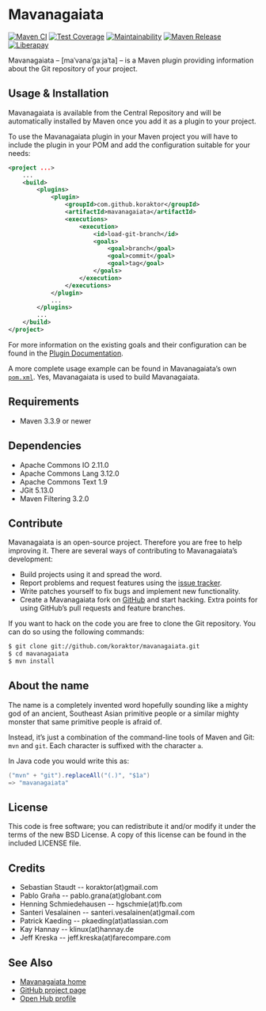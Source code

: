 Mavanagaiata
============

[![Maven CI](https://github.com/koraktor/mavanagaiata/actions/workflows/maven.yml/badge.svg)](https://github.com/koraktor/mavanagaiata/actions/workflows/maven.yml)
[![Test Coverage](https://api.codeclimate.com/v1/badges/48f1db9ad5dcfe3b99d1/test_coverage)](https://codeclimate.com/github/koraktor/mavanagaiata/test_coverage)
[![Maintainability](https://api.codeclimate.com/v1/badges/48f1db9ad5dcfe3b99d1/maintainability)](https://codeclimate.com/github/koraktor/mavanagaiata/maintainability)
[![Maven Release](https://img.shields.io/maven-central/v/com.github.koraktor/mavanagaiata.svg)](https://search.maven.org/#search%7Cgav%7C1%7Cg%3A%22com.github.koraktor%22%20AND%20a%3A%22mavanagaiata%22)
[![Liberapay](https://img.shields.io/liberapay/receives/koraktor.svg?logo=liberapay)](https://liberapay.com/koraktor/donate)

Mavanagaiata – \[maˈvanaˈɡaːjaˈta\] – is a Maven plugin providing information
about the Git repository of your project.

## Usage & Installation

Mavanagaiata is available from the Central Repository and will be automatically
installed by Maven once you add it as a plugin to your project.

To use the Mavanagaiata plugin in your Maven project you will have to include
the plugin in your POM and add the configuration suitable for your needs:

```xml
<project ...>
    ...
    <build>
        <plugins>
            <plugin>
                <groupId>com.github.koraktor</groupId>
                <artifactId>mavanagaiata</artifactId>
                <executions>
                    <execution>
                        <id>load-git-branch</id>
                        <goals>
                            <goal>branch</goal>
                            <goal>commit</goal>
                            <goal>tag</goal>
                        </goals>
                    </execution>
                </executions>
            </plugin>
            ...
        </plugins>
        ...
    </build>
</project>
```

For more information on the existing goals and their configuration can be found
in the [Plugin Documentation][plugin].

A more complete usage example can be found in Mavanagaiata’s own
[`pom.xml`][pom]. Yes, Mavanagaiata is used to build Mavanagaiata.

## Requirements

 * Maven 3.3.9 or newer

## Dependencies

 * Apache Commons IO 2.11.0
 * Apache Commons Lang 3.12.0
 * Apache Commons Text 1.9
 * JGit 5.13.0
 * Maven Filtering 3.2.0

## Contribute

Mavanagaiata is an open-source project. Therefore you are free to help
improving it. There are several ways of contributing to Mavanagaiata’s
development:

* Build projects using it and spread the word.
* Report problems and request features using the [issue tracker][issues].
* Write patches yourself to fix bugs and implement new functionality.
* Create a Mavanagaiata fork on [GitHub][github] and start hacking. Extra
  points for using GitHub’s pull requests and feature branches.

If you want to hack on the code you are free to clone the Git repository. You
can do so using the following commands:

```bash
$ git clone git://github.com/koraktor/mavanagaiata.git
$ cd mavanagaiata
$ mvn install
```

## About the name

The name is a completely invented word hopefully sounding like a mighty god of
an ancient, Southeast Asian primitive people or a similar mighty monster that
same primitive people is afraid of.

Instead, it’s just a combination of the command-line tools of Maven and Git:
`mvn` and `git`. Each character is suffixed with the character `a`.

In Java code you would write this as:

```java
("mvn" + "git").replaceAll("(.)", "$1a")
=> "mavanagaiata"
```

## License

This code is free software; you can redistribute it and/or modify it under the
terms of the new BSD License. A copy of this license can be found in the
included LICENSE file.

## Credits

* Sebastian Staudt -- koraktor(at)gmail.com
* Pablo Graña -- pablo.grana(at)globant.com
* Henning Schmiedehausen -- hgschmie(at)fb.com
* Santeri Vesalainen -- santeri.vesalainen(at)gmail.com
* Patrick Kaeding -- pkaeding(at)atlassian.com
* Kay Hannay -- klinux(at)hannay.de
* Jeff Kreska -- jeff.kreska(at)farecompare.com

## See Also

* [Mavanagaiata home](https://koraktor.de/mavanagaiata)
* [GitHub project page][github]
* [Open Hub profile](https://www.openhub.net/p/mavanagaiata)

 [github]: https://github.com/koraktor/mavanagaiata
 [issues]: https://github.com/koraktor/mavanagaiata/issues
 [plugin]: https://koraktor.de/mavanagaiata/plugin-info.html
 [pom]: https://github.com/koraktor/mavanagaiata/blob/master/pom.xml
